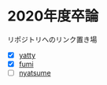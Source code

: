 # 2020年度卒論

リポジトリへのリンク置き場

- [x] [yatty](https://github.com/Yatty1/thesis)
- [x] [fumi](https://github.com/fumimaker/graduation_thesis)
- [ ] [nyatsume]()
